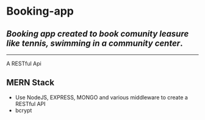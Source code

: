 # Booking-app

## _Booking app created to book comunity leasure like tennis, swimming in a community center_.

---
A RESTful Api 
## **MERN Stack**

- Use NodeJS, EXPRESS, MONGO and various middleware to create a RESTful API
- bcrypt 
